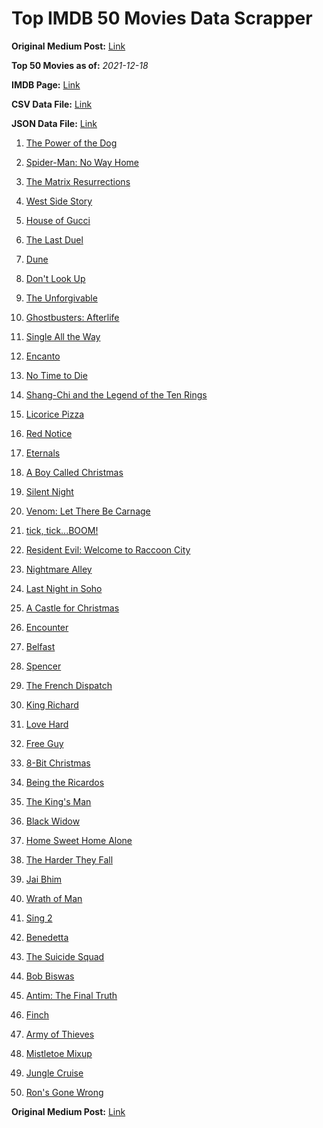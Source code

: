 # Top IMDB 50 Movies Data Scrapper

**Original Medium Post:** [Link](https://medium.com/@nishantsahoo/which-movie-should-i-watch-5c83a3c0f5b1) 

**Top 50 Movies as of:** _2021-12-18_

**IMDB Page:** [Link](http://www.imdb.com/search/title?release_date=2021,2021&title_type=feature)

**CSV Data File:** [Link](/Data/data.csv)

**JSON Data File:** [Link](/Data/data.json)

1. [The Power of the Dog](https://www.imdb.com/title/tt10293406/?ref_=adv_li_tt)

2. [Spider-Man: No Way Home](https://www.imdb.com/title/tt10872600/?ref_=adv_li_tt)

3. [The Matrix Resurrections](https://www.imdb.com/title/tt10838180/?ref_=adv_li_tt)

4. [West Side Story](https://www.imdb.com/title/tt3581652/?ref_=adv_li_tt)

5. [House of Gucci](https://www.imdb.com/title/tt11214590/?ref_=adv_li_tt)

6. [The Last Duel](https://www.imdb.com/title/tt4244994/?ref_=adv_li_tt)

7. [Dune](https://www.imdb.com/title/tt1160419/?ref_=adv_li_tt)

8. [Don't Look Up](https://www.imdb.com/title/tt11286314/?ref_=adv_li_tt)

9. [The Unforgivable](https://www.imdb.com/title/tt11233960/?ref_=adv_li_tt)

10. [Ghostbusters: Afterlife](https://www.imdb.com/title/tt4513678/?ref_=adv_li_tt)

11. [Single All the Way](https://www.imdb.com/title/tt14315756/?ref_=adv_li_tt)

12. [Encanto](https://www.imdb.com/title/tt2953050/?ref_=adv_li_tt)

13. [No Time to Die](https://www.imdb.com/title/tt2382320/?ref_=adv_li_tt)

14. [Shang-Chi and the Legend of the Ten Rings](https://www.imdb.com/title/tt9376612/?ref_=adv_li_tt)

15. [Licorice Pizza](https://www.imdb.com/title/tt11271038/?ref_=adv_li_tt)

16. [Red Notice](https://www.imdb.com/title/tt7991608/?ref_=adv_li_tt)

17. [Eternals](https://www.imdb.com/title/tt9032400/?ref_=adv_li_tt)

18. [A Boy Called Christmas](https://www.imdb.com/title/tt10187208/?ref_=adv_li_tt)

19. [Silent Night](https://www.imdb.com/title/tt11628854/?ref_=adv_li_tt)

20. [Venom: Let There Be Carnage](https://www.imdb.com/title/tt7097896/?ref_=adv_li_tt)

21. [tick, tick...BOOM!](https://www.imdb.com/title/tt8721424/?ref_=adv_li_tt)

22. [Resident Evil: Welcome to Raccoon City](https://www.imdb.com/title/tt6920084/?ref_=adv_li_tt)

23. [Nightmare Alley](https://www.imdb.com/title/tt7740496/?ref_=adv_li_tt)

24. [Last Night in Soho](https://www.imdb.com/title/tt9639470/?ref_=adv_li_tt)

25. [A Castle for Christmas](https://www.imdb.com/title/tt13070602/?ref_=adv_li_tt)

26. [Encounter](https://www.imdb.com/title/tt12800524/?ref_=adv_li_tt)

27. [Belfast](https://www.imdb.com/title/tt12789558/?ref_=adv_li_tt)

28. [Spencer](https://www.imdb.com/title/tt12536294/?ref_=adv_li_tt)

29. [The French Dispatch](https://www.imdb.com/title/tt8847712/?ref_=adv_li_tt)

30. [King Richard](https://www.imdb.com/title/tt9620288/?ref_=adv_li_tt)

31. [Love Hard](https://www.imdb.com/title/tt10752004/?ref_=adv_li_tt)

32. [Free Guy](https://www.imdb.com/title/tt6264654/?ref_=adv_li_tt)

33. [8-Bit Christmas](https://www.imdb.com/title/tt11540284/?ref_=adv_li_tt)

34. [Being the Ricardos](https://www.imdb.com/title/tt4995540/?ref_=adv_li_tt)

35. [The King's Man](https://www.imdb.com/title/tt6856242/?ref_=adv_li_tt)

36. [Black Widow](https://www.imdb.com/title/tt3480822/?ref_=adv_li_tt)

37. [Home Sweet Home Alone](https://www.imdb.com/title/tt11012066/?ref_=adv_li_tt)

38. [The Harder They Fall](https://www.imdb.com/title/tt10696784/?ref_=adv_li_tt)

39. [Jai Bhim](https://www.imdb.com/title/tt15097216/?ref_=adv_li_tt)

40. [Wrath of Man](https://www.imdb.com/title/tt11083552/?ref_=adv_li_tt)

41. [Sing 2](https://www.imdb.com/title/tt6467266/?ref_=adv_li_tt)

42. [Benedetta](https://www.imdb.com/title/tt6823148/?ref_=adv_li_tt)

43. [The Suicide Squad](https://www.imdb.com/title/tt6334354/?ref_=adv_li_tt)

44. [Bob Biswas](https://www.imdb.com/title/tt8984572/?ref_=adv_li_tt)

45. [Antim: The Final Truth](https://www.imdb.com/title/tt13491110/?ref_=adv_li_tt)

46. [Finch](https://www.imdb.com/title/tt3420504/?ref_=adv_li_tt)

47. [Army of Thieves](https://www.imdb.com/title/tt13024674/?ref_=adv_li_tt)

48. [Mistletoe Mixup](https://www.imdb.com/title/tt14253138/?ref_=adv_li_tt)

49. [Jungle Cruise](https://www.imdb.com/title/tt0870154/?ref_=adv_li_tt)

50. [Ron's Gone Wrong](https://www.imdb.com/title/tt7504818/?ref_=adv_li_tt)

**Original Medium Post:** [Link](https://medium.com/@nishantsahoo/which-movie-should-i-watch-5c83a3c0f5b1) 

